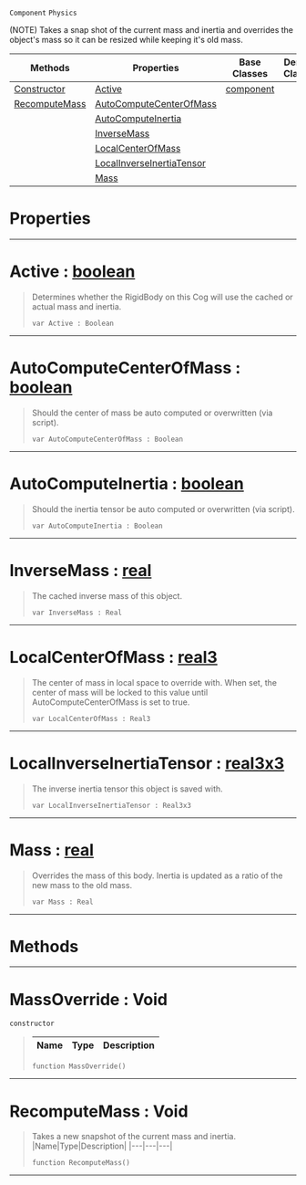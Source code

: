 `Component` `Physics`



(NOTE) Takes a snap shot of the current mass and inertia and overrides the object's mass so it can be resized while keeping it's old mass.

|Methods|Properties|Base Classes|Derived Classes|
|---|---|---|---|
|[ Constructor](massoverride.md#massoverride-void)|[ Active](massoverride.md#active-zilch-engine-docum)|[component](component.md)| |
|[ RecomputeMass](massoverride.md#recomputemass-void)|[ AutoComputeCenterOfMass](massoverride.md#autocomputecenterofmass)| | |
| |[ AutoComputeInertia](massoverride.md#autocomputeinertia-zero)| | |
| |[ InverseMass](massoverride.md#inversemass-zilch-engine)| | |
| |[ LocalCenterOfMass](massoverride.md#localcenterofmass-zilch-e)| | |
| |[ LocalInverseInertiaTensor](massoverride.md#localinverseinertiatenso)| | |
| |[ Mass](massoverride.md#mass-zilch-engine-documen)| | |


 #  Properties


---  
 #  Active : [boolean](../nada_base_types/boolean.md)

> Determines whether the RigidBody on this Cog will use the cached or actual mass and inertia.
> ``` lang=cpp, name=Nada
> var Active : Boolean


---  
 #  AutoComputeCenterOfMass : [boolean](../nada_base_types/boolean.md)

> Should the center of mass be auto computed or overwritten (via script).
> ``` lang=cpp, name=Nada
> var AutoComputeCenterOfMass : Boolean


---  
 #  AutoComputeInertia : [boolean](../nada_base_types/boolean.md)

> Should the inertia tensor be auto computed or overwritten (via script).
> ``` lang=cpp, name=Nada
> var AutoComputeInertia : Boolean


---  
 #  InverseMass : [real](../nada_base_types/real.md)

> The cached inverse mass of this object.
> ``` lang=cpp, name=Nada
> var InverseMass : Real


---  
 #  LocalCenterOfMass : [real3](../nada_base_types/real3.md)

> The center of mass in local space to override with. When set, the center of mass will be locked to this value until AutoComputeCenterOfMass is set to true.
> ``` lang=cpp, name=Nada
> var LocalCenterOfMass : Real3


---  
 #  LocalInverseInertiaTensor : [real3x3](../nada_base_types/real3x3.md)

> The inverse inertia tensor this object is saved with.
> ``` lang=cpp, name=Nada
> var LocalInverseInertiaTensor : Real3x3


---  
 #  Mass : [real](../nada_base_types/real.md)

> Overrides the mass of this body. Inertia is updated as a ratio of the new mass to the old mass.
> ``` lang=cpp, name=Nada
> var Mass : Real


---  
 #  Methods


---  
 #  MassOverride : Void

 `constructor`

> 
> |Name|Type|Description|
> |---|---|---|
> ``` lang=cpp, name=Nada
> function MassOverride()
> ``` 


---  
 #  RecomputeMass : Void

> Takes a new snapshot of the current mass and inertia.
> |Name|Type|Description|
> |---|---|---|
> ``` lang=cpp, name=Nada
> function RecomputeMass()
> ``` 


---  
 

 